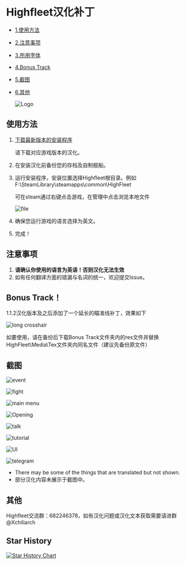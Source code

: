 


# Highfleet汉化补丁
* [1.使用方法](#使用方法)

* [2.注意事项](#注意事项)

* [3.所用字体](#所用字体)

* [4.Bonus Track](#Bonus-Track) 

* [5.截图](#截图)

* [6.其他](#其他)

  ![Logo](./Screenshots/logo_long.png)


## 使用方法
1. [下载最新版本的安装程序](https://github.com/Xchiliarch/Highfleet-Chinese-localization/releases/)

   请下载对应游戏版本的汉化。

2. 在安装汉化前备份您的存档及自制舰船。

3. 运行安装程序，安装位置选择Highfleet根目录。例如
   F:\SteamLibrary\steamapps\common\HighFleet

   可在steam通过右键点击游戏，在管理中点击浏览本地文件

   ![file](./Screenshots/file.png)

4. 确保您运行游戏的语言选择为英文。

5. 完成！



## 注意事项
1. **请确认你使用的语言为英语！否则汉化无法生效**
3. 如有任何翻译方面的错漏与名词的统一，欢迎提交Issue。

## Bonus Track！
1.1.2汉化版本及之后添加了一个延长的瞄准线补丁，效果如下

![long crosshair](./Screenshots/Long_crosshair.jpg)

如要使用，请在备份后下载Bonus Track文件夹内的res文件并替换HighFleet\Media\Tex文件夹内同名文件（建议先备份原文件）

## 截图

![event](./Screenshots/event.jpg)

![fight](./Screenshots//fight.jpg)

![main menu](./Screenshots/main%20menu.jpg)

![Opening](./Screenshots/Opening.jpg)

![talk](./Screenshots/talk.jpg)

![tutorial](./Screenshots/tutorial.jpg)

![UI](./Screenshots/UI.jpg)

![telegram](./Screenshots/telegram.jpg)
- There may be some of the things that are translated but not shown.
- 部分汉化内容未展示于截图中。

## 其他
Highfleet交流群：682246378，如有汉化问题或汉化文本获取需要请进群@Xchiliarch

## Star History

[![Star History Chart](https://api.star-history.com/svg?repos=Xchiliarch/Highfleet-Chinese-localization&type=Date)](https://star-history.com/#Xchiliarch/Highfleet-Chinese-localization&Date)
